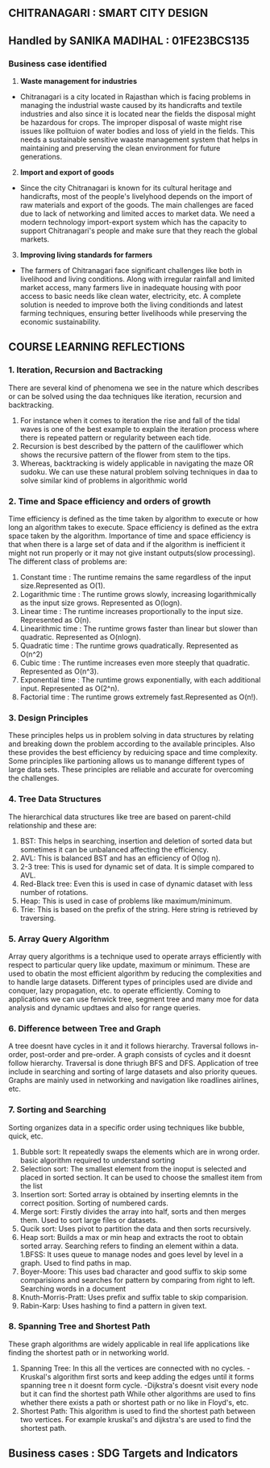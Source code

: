 ## CHITRANAGARI : SMART CITY DESIGN

## Handled by SANIKA MADIHAL : 01FE23BCS135

### Business case identified
1. **Waste management for industries**
- Chitranagari is a city located in Rajasthan which is facing problems in managing the industrial waste caused by its handicrafts and textile industries and also since it is located near the fields the disposal might be hazardous for crops. The improper disposal of  waste might rise issues like polltuion of water bodies and loss of yield in the fields. This needs a sustainable sensitive waaste management system that helps in maintaining and preserving the clean environment for future generations.
2. **Import and export of goods**
- Since the city Chitranagari is known for its cultural heritage and handicrafts, most of the people's livelyhood depends on the import of raw materials and export of the goods. The main challenges are faced due to lack of networking and limited acces to market data. We need a modern technology import-export system which has the capacity to support Chitranagari's people and make sure that they reach the global markets. 
3. **Improving living standards for farmers**
- The farmers of Chitranagari face significant challenges like both in livelihood and living conditions. Along with irregular rainfall and limited market access, many farmers live in inadequate housing with poor access to basic needs like clean water, electricity, etc. A complete solution is needed to improve both the living conditionds and latest farming techniques, ensuring better livelihoods while preserving the economic sustainability.

## COURSE LEARNING REFLECTIONS
### 1. Iteration, Recursion and Bactracking
There are several kind of phenomena we see in the nature which describes or can be solved using the daa techniques like iteration, recursion and backtracking.
1. For instance when it comes to iteration the rise and fall of the tidal waves is one of the best example to explain the iteration process where there is repeated pattern or regularity between each tide.
2. Recursion is best described by the pattern of the cauliflower which shows the recursive pattern of the flower from stem to the tips.
3. Whereas, backtracking is widely applicable in navigating the maze OR sudoku. We can use these natural problem solving techniques in daa to solve similar kind of problems in algorithmic world

### 2. Time and Space efficiency and orders of growth
Time efficiency is defined as the time taken by algorithm to execute or how long an algorithm takes to execute. Space efficiency is defined as the extra space taken by the algorithm. Importance of time and space efficiency is that when there is a large set of data and if the algorithm is inefficient it might not run properly or it may not give instant outputs(slow processing). The different class of problems are:
1. Constant time : The runtime remains the same regardless of the input size.Represented as O(1).
2. Logarithmic time : The runtime grows slowly, increasing logarithmically as the input size grows. Represented as O(logn).
3. Linear time : The runtime increases proportionally to the input size. Represented as O(n).
4. Linearithmic time : The runtime grows faster than linear but slower than quadratic. Represented as O(nlogn).
5. Quadratic time : The runtime grows quadratically. Represented as O(n^2)
6. Cubic time : The runtime increases even more steeply that quadratic. Represented as O(n^3).
7. Exponential time : The runtime grows exponentially, with each additional input. Represented as O(2^n).
8. Factorial time : The runtime grows extremely fast.Represented as O(n!).

### 3. Design Principles
These principles helps us in problem solving in data structures by relating and breaking down the problem according to the available principles. Also these provides the best efficiency by reduicing space and time complexity. Some principles like partioning allows us to manange different types of large data sets. These principles are reliable and accurate for overcoming the challenges.

### 4. Tree Data Structures
The hierarchical data structures like tree are based on parent-child relationship and these are:
1. BST: This helps in searching, insertion and deletion of sorted data but sometimes it can be unbalanced affecting the efficiency.
2. AVL: This is balanced BST and has an efficiency of O(log n).
3. 2-3 tree: This is used for dynamic set of data. It is simple compared to AVL.
4. Red-Black tree: Even this is used in case of dynamic dataset with less number of rotations.
5. Heap: This is used in case of problems like maximum/minimum.
6. Trie: This is based on the prefix of the string. Here string is retrieved by traversing.

### 5. Array Query Algorithm
Array query algorithms is a technique used to operate arrays efficiently with respect to particular query like update, maximum or minimum.
These are used to obatin the most efficient algorithm by reducing the complexities and to handle large datasets. Different types of principles used are divide and conquer, lazy propagation, etc. to operate efficiently. Coming to applications we can use fenwick tree, segment tree and  many moe for data analysis and dynamic updtaes and also for range queries.

### 6. Difference between Tree and Graph
A tree doesnt have cycles in it and it follows hierarchy. Traversal follows in-order, post-order and pre-order.
A graph consists of cycles and it doesnt follow hierarchy. Traversal is done thriugh BFS and DFS.
Application of tree include in searching and sorting of large datasets and also priority queues. Graphs are mainly used in networking and navigation like roadlines airlines, etc.

### 7. Sorting and Searching
Sorting organizes data in a specific order using techniques like bubble, quick, etc.
   1. Bubble sort: It repeatedly swaps the elements which are in wrong order. basic algorithm required to understand sorting
   2. Selection sort: The smallest element from the inoput is selected and placed in sorted section. It can be used to choose the smallest item from the list
   3. Insertion sort: Sorted array is obtained by inserting elemnts in the correct position. Sorting of numbered cards.
   4. Merge sort: Firstly divides the array into half, sorts and then merges them. Used to sort large files or datasets.
   5. Qucik sort: Uses pivot to partition the data and then sorts recursively. 
   6. Heap sort: Builds a max or min heap and extracts the root to obtain sorted array.
Searching refers to finding an element within a data.
   1.BFSS: It uses queue to manage nodes and goes level by level in a graph. Used to find paths in map.
   2. Boyer-Moore: This uses bad character and good suffix to skip some comparisions and searches for pattern by comparing from right to left. Searching words in a document
   3. Knuth-Morris-Pratt: Uses prefix and suffix table to skip comparision.
   4. Rabin-Karp: Uses hashing to find a pattern in given text.

### 8. Spanning Tree and Shortest Path
These graph algorithms are widely applicable in real life applications like finding the shortest path or in networking world.
   1. Spanning Tree: In this all the vertices are connected with no cycles.
      -Kruskal's algorithm first sorts and keep adding the edges until it forms spanning tree n 
       it doesnt form cycle.
      -Dijkstra's doesnt visit every node but it can find the shortest path
      While other algorithms are used to fins whether there exists a path or shortest path or 
      no like in Floyd's, etc.
   2. Shortest Path: This algorithm is used to find the shortest path between two vertices. For 
      example kruskal's and dijkstra's are used to find the shortest path.
      
## **Business cases : SDG Targets and Indicators** 
